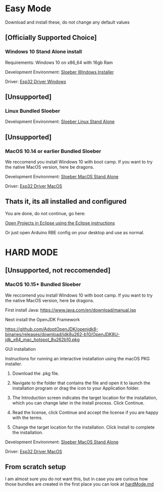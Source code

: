 # Easy Mode
Download and install these, do not change any default values

## [Officially Supported Choice] 
### Windows 10 Stand Alone install

Requirements: Windows 10 on x86_64 with 16gb Ram

Development Environment: [Sloeber Windows Installer](https://github.com/WPIRoboticsEngineering/ESP32ArduinoEclipseInstaller/releases/download/0.1.9/WPI-RBE-esp32-0.1.9.exe)

Driver: [Esp32 Driver Windows](https://github.com/WPIRoboticsEngineering/ESP32ArduinoEclipseInstaller/releases/download/0.0.0/CP210x_Universal_Windows_Driver.zip)

## [Unsupported] 
### Linux Bundled Sloeber

Development Environment: [Sloeber Linux Stand Alone](https://github.com/WPIRoboticsEngineering/ESP32ArduinoEclipseInstaller/releases/download/0.0.0/sloeber-linux.zip)

## [Unsupported] 
### MacOS 10.14 or earlier Bundled Sloeber

We reccomend you install Windows 10 with boot camp. If you want to try the native MacOS version, here be dragons.

Development Environment: [Sloeber MacOS Stand Alone](https://github.com/WPIRoboticsEngineering/ESP32ArduinoEclipseInstaller/releases/download/0.1.9/sloeber-MacOS-Esp32.zip)

Driver: [Esp32 Driver MacOS](https://github.com/WPIRoboticsEngineering/ESP32ArduinoEclipseInstaller/releases/download/0.0.0/SiLabsUSBDriverDisk.dmg)


## Thats it, its all installed and configured

You are done, do not continue, go here:

 [Open Projects in Eclipse using the Eclipse instructions](https://github.com/WPIRoboticsEngineering/RobotInterfaceBoard/blob/master/UseEclipse.md)
 
 Or just open Arduino RBE config on your desktop and use as normal. 


# HARD MODE

## [Unsupported, not reccomended] 
### MacOS 10.15+ Bundled Sloeber

We reccomend you install Windows 10 with boot camp. If you want to try the native MacOS version, here be dragons.

First install Java: https://www.java.com/en/download/manual.jsp

Next install the OpenJDK Framework

https://github.com/AdoptOpenJDK/openjdk8-binaries/releases/download/jdk8u262-b10/OpenJDK8U-jdk_x64_mac_hotspot_8u262b10.pkg

GUI installation

Instructions for running an interactive installation using the macOS PKG installer.

1. Download the .pkg file.

2. Navigate to the folder that contains the file and open it to launch the installation program or drag the icon to your Application folder.

3. The Introduction screen indicates the target location for the installation, which you can change later in the install process. Click Continue.

4. Read the license, click Continue and accept the license if you are happy with the terms.

5. Change the target location for the installation. Click Install to complete the installation.


Development Environment: [Sloeber MacOS Stand Alone](https://github.com/WPIRoboticsEngineering/ESP32ArduinoEclipseInstaller/releases/download/0.1.9/sloeber-MacOS-Esp32.zip)

Driver: [Esp32 Driver MacOS](https://github.com/WPIRoboticsEngineering/ESP32ArduinoEclipseInstaller/releases/download/0.0.0/SiLabsUSBDriverDisk.dmg)

## From scratch setup

I am almost sure you do not want this, but in case you are curious how those bundles are created in the first place you can look at [hardMode.md](hardMode.md)
